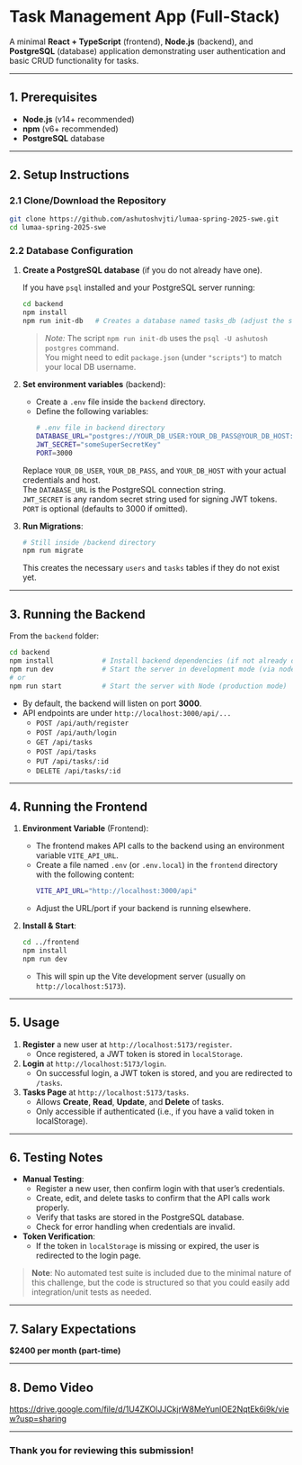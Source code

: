 # Task Management App (Full-Stack)

A minimal **React + TypeScript** (frontend), **Node.js** (backend), and **PostgreSQL** (database) application demonstrating user authentication and basic CRUD functionality for tasks.

---

## 1. Prerequisites

- **Node.js** (v14+ recommended)
- **npm** (v6+ recommended)
- **PostgreSQL** database

---

## 2. Setup Instructions

### 2.1 Clone/Download the Repository

```bash
git clone https://github.com/ashutoshvjti/lumaa-spring-2025-swe.git
cd lumaa-spring-2025-swe
```

### 2.2 Database Configuration

1. **Create a PostgreSQL database** (if you do not already have one).

   If you have `psql` installed and your PostgreSQL server running:
   ```bash
   cd backend
   npm install
   npm run init-db   # Creates a database named tasks_db (adjust the script for your DB user)
   ```
   > *Note:* The script `npm run init-db` uses the `psql -U ashutosh postgres` command.  
   > You might need to edit `package.json` (under `"scripts"`) to match your local DB username.

2. **Set environment variables** (backend):
   - Create a `.env` file inside the `backend` directory.
   - Define the following variables:
     ```bash
     # .env file in backend directory
     DATABASE_URL="postgres://YOUR_DB_USER:YOUR_DB_PASS@YOUR_DB_HOST:5432/tasks_db"
     JWT_SECRET="someSuperSecretKey"
     PORT=3000
     ```

   Replace `YOUR_DB_USER`, `YOUR_DB_PASS`, and `YOUR_DB_HOST` with your actual credentials and host.  
   The `DATABASE_URL` is the PostgreSQL connection string.  
   `JWT_SECRET` is any random secret string used for signing JWT tokens.  
   `PORT` is optional (defaults to 3000 if omitted).

3. **Run Migrations**:
   ```bash
   # Still inside /backend directory
   npm run migrate
   ```
   This creates the necessary `users` and `tasks` tables if they do not exist yet.

---

## 3. Running the Backend

From the `backend` folder:

```bash
cd backend
npm install            # Install backend dependencies (if not already done)
npm run dev            # Start the server in development mode (via nodemon)
# or
npm run start          # Start the server with Node (production mode)
```

- By default, the backend will listen on port **3000**.
- API endpoints are under `http://localhost:3000/api/...`
  - `POST /api/auth/register`
  - `POST /api/auth/login`
  - `GET /api/tasks`
  - `POST /api/tasks`
  - `PUT /api/tasks/:id`
  - `DELETE /api/tasks/:id`

---

## 4. Running the Frontend

1. **Environment Variable** (Frontend):
   - The frontend makes API calls to the backend using an environment variable `VITE_API_URL`.
   - Create a file named `.env` (or `.env.local`) in the `frontend` directory with the following content:
     ```bash
     VITE_API_URL="http://localhost:3000/api"
     ```
   - Adjust the URL/port if your backend is running elsewhere.

2. **Install & Start**:
   ```bash
   cd ../frontend
   npm install
   npm run dev
   ```
   - This will spin up the Vite development server (usually on `http://localhost:5173`).

---

## 5. Usage

1. **Register** a new user at `http://localhost:5173/register`.
   - Once registered, a JWT token is stored in `localStorage`.
2. **Login** at `http://localhost:5173/login`.
   - On successful login, a JWT token is stored, and you are redirected to `/tasks`.
3. **Tasks Page** at `http://localhost:5173/tasks`.
   - Allows **Create**, **Read**, **Update**, and **Delete** of tasks.
   - Only accessible if authenticated (i.e., if you have a valid token in localStorage).

---

## 6. Testing Notes

- **Manual Testing**:
  - Register a new user, then confirm login with that user’s credentials.
  - Create, edit, and delete tasks to confirm that the API calls work properly.
  - Verify that tasks are stored in the PostgreSQL database.
  - Check for error handling when credentials are invalid.
- **Token Verification**:
  - If the token in `localStorage` is missing or expired, the user is redirected to the login page.

> **Note**: No automated test suite is included due to the minimal nature of this challenge, but the code is structured so that you could easily add integration/unit tests as needed.

---

## 7. Salary Expectations

**$2400 per month (part-time)**

---

## 8. Demo Video

https://drive.google.com/file/d/1U4ZKOlJJCkjrW8MeYunlOE2NqtEk6i9k/view?usp=sharing

---

### Thank you for reviewing this submission!

